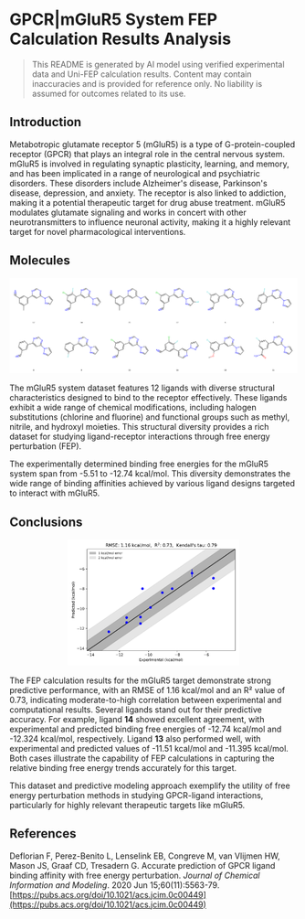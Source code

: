 # GPCR|mGluR5 System FEP Calculation Results Analysis

> This README is generated by AI model using verified experimental data and Uni-FEP calculation results. Content may contain inaccuracies and is provided for reference only. No liability is assumed for outcomes related to its use.

## Introduction

Metabotropic glutamate receptor 5 (mGluR5) is a type of G-protein-coupled receptor (GPCR) that plays an integral role in the central nervous system. mGluR5 is involved in regulating synaptic plasticity, learning, and memory, and has been implicated in a range of neurological and psychiatric disorders. These disorders include Alzheimer's disease, Parkinson's disease, depression, and anxiety. The receptor is also linked to addiction, making it a potential therapeutic target for drug abuse treatment. mGluR5 modulates glutamate signaling and works in concert with other neurotransmitters to influence neuronal activity, making it a highly relevant target for novel pharmacological interventions.

## Molecules

![Molecular structures of representative compounds](mol_grid.png)

The mGluR5 system dataset features 12 ligands with diverse structural characteristics designed to bind to the receptor effectively. These ligands exhibit a wide range of chemical modifications, including halogen substitutions (chlorine and fluorine) and functional groups such as methyl, nitrile, and hydroxyl moieties. This structural diversity provides a rich dataset for studying ligand-receptor interactions through free energy perturbation (FEP).

The experimentally determined binding free energies for the mGluR5 system span from -5.51 to -12.74 kcal/mol. This diversity demonstrates the wide range of binding affinities achieved by various ligand designs targeted to interact with mGluR5.

## Conclusions

<p align="center"><img src="result_dG.png" width="300"></p>

The FEP calculation results for the mGluR5 target demonstrate strong predictive performance, with an RMSE of 1.16 kcal/mol and an R² value of 0.73, indicating moderate-to-high correlation between experimental and computational results. Several ligands stand out for their predictive accuracy. For example, ligand **14** showed excellent agreement, with experimental and predicted binding free energies of -12.74 kcal/mol and -12.324 kcal/mol, respectively. Ligand **13** also performed well, with experimental and predicted values of -11.51 kcal/mol and -11.395 kcal/mol. Both cases illustrate the capability of FEP calculations in capturing the relative binding free energy trends accurately for this target.

This dataset and predictive modeling approach exemplify the utility of free energy perturbation methods in studying GPCR-ligand interactions, particularly for highly relevant therapeutic targets like mGluR5.

## References

Deflorian F, Perez-Benito L, Lenselink EB, Congreve M, van Vlijmen HW, Mason JS, Graaf CD, Tresadern G. Accurate prediction of GPCR ligand binding affinity with free energy perturbation. *Journal of Chemical Information and Modeling*. 2020 Jun 15;60(11):5563-79. [https://pubs.acs.org/doi/10.1021/acs.jcim.0c00449](https://pubs.acs.org/doi/10.1021/acs.jcim.0c00449)